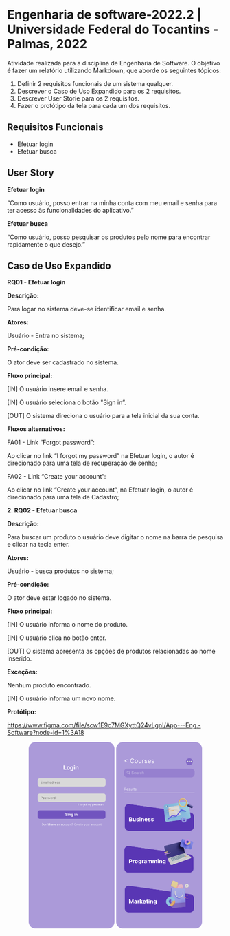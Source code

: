 # Engenharia de software-2022.2 | Universidade Federal do Tocantins - Palmas, 2022

Atividade realizada para a disciplina de Engenharia de Software. O objetivo é fazer um relatório utilizando Markdown, que aborde os seguintes tópicos:

1. Definir 2 requisitos funcionais de um sistema qualquer.
2. Descrever o Caso de Uso Expandido para os 2 requisitos.
3. Descrever User Storie para os 2 requisitos.
4. Fazer o protótipo da tela para cada um dos requisitos.

## Requisitos Funcionais

- Efetuar login
- Efetuar busca

## User Story

**Efetuar login**

“Como usuário, posso entrar na minha conta com meu email e senha para ter acesso às funcionalidades do aplicativo.”

**Efetuar busca**

“Como usuário, posso pesquisar os produtos pelo nome para encontrar rapidamente o que desejo.”

## Caso de Uso Expandido

**RQ01 - Efetuar login**

**Descrição:**

Para logar no sistema deve-se identificar email e senha.

**Atores:**

Usuário - Entra no sistema;

**Pré-condição:**

O ator deve ser cadastrado no sistema.
        
**Fluxo principal:**

[IN] O usuário insere email e senha.

[IN] O usuário seleciona o botão "Sign in”.

[OUT] O sistema direciona o usuário para a tela inicial da sua conta.

**Fluxos alternativos:**

FA01 - Link “Forgot password”:

Ao clicar no link “I forgot my password” na Efetuar login, o autor é direcionado para uma tela de recuperação de senha;

FA02 - Link “Create your account”:

Ao clicar no link “Create your account”, na Efetuar login, o autor é direcionado para uma tela de Cadastro;  

**2. RQ02 - Efetuar busca**
    
**Descrição:**

Para buscar um produto o usuário deve digitar o nome na barra de pesquisa e clicar na tecla enter.

**Atores:**

Usuário - busca produtos no sistema;

**Pré-condição:**

O ator deve estar logado no sistema.

**Fluxo principal:**

[IN] O usuário informa o nome do produto.

[IN] O usuário clica no botão enter.

[OUT] O sistema apresenta as opções de produtos relacionadas ao nome inserido.

**Exceções:**
    
Nenhum produto encontrado.

[IN] O usuário informa um novo nome.

**Protótipo:**

https://www.figma.com/file/scw1E9c7MGXyttQ24vLgnI/App---Eng.-Software?node-id=1%3A18

<center> <img src="img/Login.png" alt="" width="200px">
<img src="img/Search.png" alt="" width="200px">
